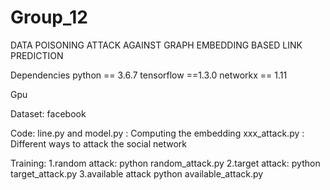 # Group_12
DATA POISONING ATTACK AGAINST  GRAPH EMBEDDING BASED LINK PREDICTION

Dependencies
  python == 3.6.7
  tensorflow ==1.3.0
  networkx == 1.11
  
  Gpu

Dataset:
  facebook

Code:
  line.py  and model.py : Computing the embedding
  xxx_attack.py : Different ways to attack the social network 
  
Training:
 1.random attack:
    python random_attack.py
 2.target attack:
    python target_attack.py
 3.available attack
    python available_attack.py
